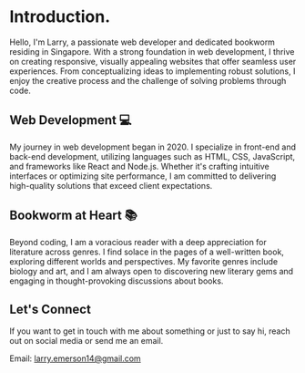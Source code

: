 # Introduction.

Hello, I'm Larry, a passionate web developer and dedicated bookworm residing in Singapore. With a strong foundation in web development, I thrive on creating responsive, visually appealing websites that offer seamless user experiences. From conceptualizing ideas to implementing robust solutions, I enjoy the creative process and the challenge of solving problems through code.

## Web Development 💻

My journey in web development began in 2020. I specialize in front-end and back-end development, utilizing languages such as HTML, CSS, JavaScript, and frameworks like React and Node.js. Whether it's crafting intuitive interfaces or optimizing site performance, I am committed to delivering high-quality solutions that exceed client expectations.

## Bookworm at Heart 📚

Beyond coding, I am a voracious reader with a deep appreciation for literature across genres. I find solace in the pages of a well-written book, exploring different worlds and perspectives. My favorite genres include biology and art, and I am always open to discovering new literary gems and engaging in thought-provoking discussions about books.

## Let's Connect

If you want to get in touch with me about something or just to say hi, reach out on social media or send me an email.

Email: larry.emerson14@gmail.com